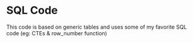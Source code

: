 # SQL Code
This code is based on generic tables and uses some of my favorite SQL code (eg: CTEs & row_number function)

